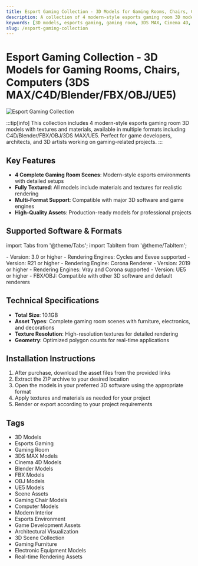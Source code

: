 ```yaml
---
title: Esport Gaming Collection - 3D Models for Gaming Rooms, Chairs, Computers (3DS MAX/C4D/Blender/FBX/OBJ/UE5)
description: A collection of 4 modern-style esports gaming room 3D models with textures and materials, available in C4D/Blender/FBX/OBJ/3DS MAX/UE5 formats.
keywords: [3D models, esports gaming, gaming room, 3DS MAX, Cinema 4D, Blender, FBX, OBJ, UE5, gaming chair, computer models, scene assets]
slug: /esport-gaming-collection
---
```


# Esport Gaming Collection - 3D Models for Gaming Rooms, Chairs, Computers (3DS MAX/C4D/Blender/FBX/OBJ/UE5)

![Esport Gaming Collection](https://www.gfxcamp.com/wp-content/uploads/2025/09/Esport-Gaming-Collection-01.jpg)

:::tip[info]
This collection includes 4 modern-style esports gaming room 3D models with textures and materials, available in multiple formats including C4D/Blender/FBX/OBJ/3DS MAX/UE5. Perfect for game developers, architects, and 3D artists working on gaming-related projects.
:::

## Key Features

- **4 Complete Gaming Room Scenes**: Modern-style esports environments with detailed setups
- **Fully Textured**: All models include materials and textures for realistic rendering
- **Multi-Format Support**: Compatible with major 3D software and game engines
- **High-Quality Assets**: Production-ready models for professional projects

## Supported Software & Formats

import Tabs from '@theme/Tabs';
import TabItem from '@theme/TabItem';

<Tabs>
  <TabItem value="blender" label="Blender" default>
    - Version: 3.0 or higher
    - Rendering Engines: Cycles and Eevee supported
  </TabItem>
  <TabItem value="c4d" label="Cinema 4D">
    - Version: R21 or higher
    - Rendering Engine: Corona Renderer
  </TabItem>
  <TabItem value="3dsmax" label="3DS MAX">
    - Version: 2019 or higher
    - Rendering Engines: Vray and Corona supported
  </TabItem>
  <TabItem value="ue" label="Unreal Engine">
    - Version: UE5 or higher
  </TabItem>
  <TabItem value="other" label="Other Formats">
    - FBX/OBJ: Compatible with other 3D software and default renderers
  </TabItem>
</Tabs>

## Technical Specifications

- **Total Size**: 10.1GB
- **Asset Types**: Complete gaming room scenes with furniture, electronics, and decorations
- **Texture Resolution**: High-resolution textures for detailed rendering
- **Geometry**: Optimized polygon counts for real-time applications

## Installation Instructions

1. After purchase, download the asset files from the provided links
2. Extract the ZIP archive to your desired location
3. Open the models in your preferred 3D software using the appropriate format
4. Apply textures and materials as needed for your project
5. Render or export according to your project requirements

## Tags

- 3D Models
- Esports Gaming
- Gaming Room
- 3DS MAX Models
- Cinema 4D Models
- Blender Models
- FBX Models
- OBJ Models
- UE5 Models
- Scene Assets
- Gaming Chair Models
- Computer Models
- Modern Interior
- Esports Environment
- Game Development Assets
- Architectural Visualization
- 3D Scene Collection
- Gaming Furniture
- Electronic Equipment Models
- Real-time Rendering Assets